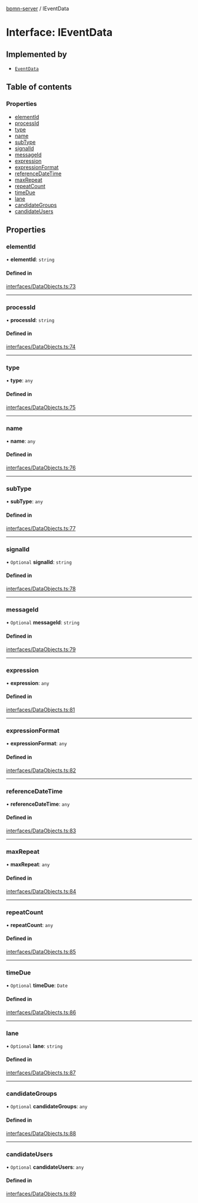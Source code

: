[bpmn-server](../API.md) / IEventData

# Interface: IEventData

## Implemented by

- [`EventData`](../classes/EventData.md)

## Table of contents

### Properties

- [elementId](IEventData.md#elementid)
- [processId](IEventData.md#processid)
- [type](IEventData.md#type)
- [name](IEventData.md#name)
- [subType](IEventData.md#subtype)
- [signalId](IEventData.md#signalid)
- [messageId](IEventData.md#messageid)
- [expression](IEventData.md#expression)
- [expressionFormat](IEventData.md#expressionformat)
- [referenceDateTime](IEventData.md#referencedatetime)
- [maxRepeat](IEventData.md#maxrepeat)
- [repeatCount](IEventData.md#repeatcount)
- [timeDue](IEventData.md#timedue)
- [lane](IEventData.md#lane)
- [candidateGroups](IEventData.md#candidategroups)
- [candidateUsers](IEventData.md#candidateusers)

## Properties

### elementId

• **elementId**: `string`

#### Defined in

[interfaces/DataObjects.ts:73](https://github.com/bpmnServer/bpmn-server/blob/637b6d1/src/interfaces/DataObjects.ts#L73)

___

### processId

• **processId**: `string`

#### Defined in

[interfaces/DataObjects.ts:74](https://github.com/bpmnServer/bpmn-server/blob/637b6d1/src/interfaces/DataObjects.ts#L74)

___

### type

• **type**: `any`

#### Defined in

[interfaces/DataObjects.ts:75](https://github.com/bpmnServer/bpmn-server/blob/637b6d1/src/interfaces/DataObjects.ts#L75)

___

### name

• **name**: `any`

#### Defined in

[interfaces/DataObjects.ts:76](https://github.com/bpmnServer/bpmn-server/blob/637b6d1/src/interfaces/DataObjects.ts#L76)

___

### subType

• **subType**: `any`

#### Defined in

[interfaces/DataObjects.ts:77](https://github.com/bpmnServer/bpmn-server/blob/637b6d1/src/interfaces/DataObjects.ts#L77)

___

### signalId

• `Optional` **signalId**: `string`

#### Defined in

[interfaces/DataObjects.ts:78](https://github.com/bpmnServer/bpmn-server/blob/637b6d1/src/interfaces/DataObjects.ts#L78)

___

### messageId

• `Optional` **messageId**: `string`

#### Defined in

[interfaces/DataObjects.ts:79](https://github.com/bpmnServer/bpmn-server/blob/637b6d1/src/interfaces/DataObjects.ts#L79)

___

### expression

• **expression**: `any`

#### Defined in

[interfaces/DataObjects.ts:81](https://github.com/bpmnServer/bpmn-server/blob/637b6d1/src/interfaces/DataObjects.ts#L81)

___

### expressionFormat

• **expressionFormat**: `any`

#### Defined in

[interfaces/DataObjects.ts:82](https://github.com/bpmnServer/bpmn-server/blob/637b6d1/src/interfaces/DataObjects.ts#L82)

___

### referenceDateTime

• **referenceDateTime**: `any`

#### Defined in

[interfaces/DataObjects.ts:83](https://github.com/bpmnServer/bpmn-server/blob/637b6d1/src/interfaces/DataObjects.ts#L83)

___

### maxRepeat

• **maxRepeat**: `any`

#### Defined in

[interfaces/DataObjects.ts:84](https://github.com/bpmnServer/bpmn-server/blob/637b6d1/src/interfaces/DataObjects.ts#L84)

___

### repeatCount

• **repeatCount**: `any`

#### Defined in

[interfaces/DataObjects.ts:85](https://github.com/bpmnServer/bpmn-server/blob/637b6d1/src/interfaces/DataObjects.ts#L85)

___

### timeDue

• `Optional` **timeDue**: `Date`

#### Defined in

[interfaces/DataObjects.ts:86](https://github.com/bpmnServer/bpmn-server/blob/637b6d1/src/interfaces/DataObjects.ts#L86)

___

### lane

• `Optional` **lane**: `string`

#### Defined in

[interfaces/DataObjects.ts:87](https://github.com/bpmnServer/bpmn-server/blob/637b6d1/src/interfaces/DataObjects.ts#L87)

___

### candidateGroups

• `Optional` **candidateGroups**: `any`

#### Defined in

[interfaces/DataObjects.ts:88](https://github.com/bpmnServer/bpmn-server/blob/637b6d1/src/interfaces/DataObjects.ts#L88)

___

### candidateUsers

• `Optional` **candidateUsers**: `any`

#### Defined in

[interfaces/DataObjects.ts:89](https://github.com/bpmnServer/bpmn-server/blob/637b6d1/src/interfaces/DataObjects.ts#L89)
